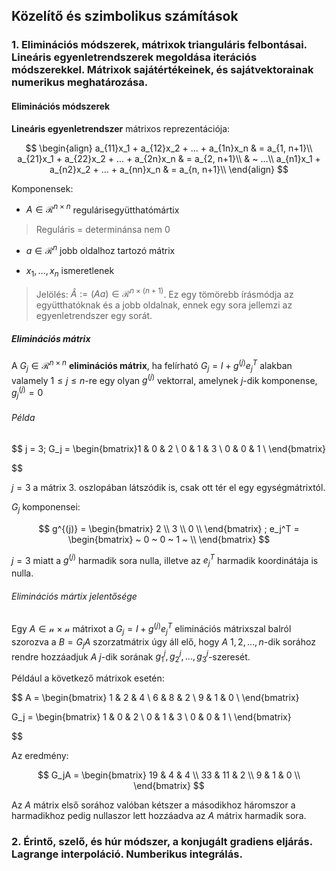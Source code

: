 ## Közelítő és szimbolikus számítások

### 1. Eliminációs módszerek, mátrixok trianguláris felbontásai. Lineáris egyenletrendszerek megoldása iterációs módszerekkel. Mátrixok sajátértékeinek, és sajátvektorainak numerikus meghatározása.

#### Eliminációs módszerek

**Lineáris egyenletrendszer** mátrixos reprezentációja:

$$
\begin{align}
    a_{11}x_1 + a_{12}x_2 + ... + a_{1n}x_n & = a_{1, n+1}\\
    a_{21}x_1 + a_{22}x_2 + ... + a_{2n}x_n & = a_{2, n+1}\\
                                            & ~  ...\\
    a_{n1}x_1 + a_{n2}x_2 + ... + a_{nn}x_n & = a_{n, n+1}\\
\end{align}
$$

Komponensek:

- $A \in \mathcal{R}^{n \times n}$  regulárisegyütthatómártix

> Reguláris = determinánsa nem 0

- $a \in \mathcal{R}^n$ jobb oldalhoz tartozó mátrix

- $x_1, ..., x_n$ ismeretlenek

> Jelölés: $\hat{A} := (Aa) \in \mathcal{R}^{n \times (n + 1)}$. Ez egy tömörebb írásmódja az együtthatóknak és a jobb oldalnak, ennek egy sora jellemzi az egyenletrendszer egy sorát.

##### Eliminációs mátrix

 A $G_j \in \mathcal{R}^{n \times n}$ **eliminációs mátrix**, ha felírható $G_j = I + g^{(j)}e_j^T$ alakban valamely $1 \le j \le n$-re egy olyan $g^{(j)}$ vektorral, amelynek $j$-dik komponense, $g_j^{(j)} = 0$

###### Példa

$$
j = 3; G_j =
\begin{bmatrix}1 & 0 & 2 \\
0 & 1 & 3 \\
0 & 0 & 1 \\
\end{bmatrix}

$$

$j = 3$ a mátrix 3. oszlopában látszódik is, csak ott tér el egy egységmátrixtól.

$G_j$ komponensei:

$$
g^{(j)} = 
\begin{bmatrix}
2 \\
3 \\
0 \\
\end{bmatrix} ;
e_j^T =
\begin{bmatrix}
~ 0 ~ 0 ~ 1 ~ \\
\end{bmatrix}
$$

$j = 3$ miatt a $g^{(j)}$ harmadik sora nulla, illetve az $e_j^T$ harmadik koordinátája is nulla.

###### Eliminációs mártix jelentősége

Egy $A \in \mathcal{n \times n}$ mátrixot a $G_j = I + g^{(j)}e_j^T$ eliminációs mátrixszal balról szorozva a $B = G_jA$ szorzatmátrix úgy áll elő, hogy $A$ $1, 2, ..., n$-dik sorához rendre hozzáadjuk $A$ $j$-dik sorának $g_1^j, g_2^j, ..., g_3^j$-szeresét.

Például a következő mátrixok esetén:

$$
A = 
\begin{bmatrix}
1 & 2 & 4 \\
6 & 8 & 2 \\
9 & 1 & 0 \\
\end{bmatrix}

G_j = 
\begin{bmatrix}
1 & 0 & 2 \\
0 & 1 & 3 \\
0 & 0 & 1 \\
\end{bmatrix}

$$

Az eredmény:

$$
G_jA = 
\begin{bmatrix}
19 & 4 & 4 \\
33 & 11 & 2 \\
9 & 1 & 0 \\
\end{bmatrix}
$$

Az $A$ mátrix első sorához valóban kétszer a másodikhoz háromszor a harmadikhoz pedig nullaszor lett hozzáadva az $A$ mátrix harmadik sora.

### 2. Érintő, szelő, és húr módszer, a konjugált gradiens eljárás. Lagrange interpoláció. Numberikus integrálás.
